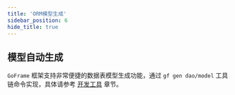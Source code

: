 ```yaml
---
title: 'ORM模型生成'
sidebar_position: 6
hide_title: true
---
```


## 模型自动生成

`GoFrame` 框架支持非常便捷的数据表模型生成功能，通过 `gf gen dao/model` 工具链命令实现，具体请参考 [开发工具](output/goframe-v2.1-md/开发工具) 章节。